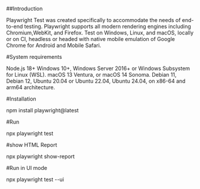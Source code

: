 ##Introduction

Playwright Test was created specifically to accommodate the needs of end-to-end testing. Playwright supports all 
modern rendering engines including Chromium,WebKit, and Firefox. Test on Windows, Linux, and macOS, locally or on 
CI, headless or headed with native mobile emulation of Google Chrome for Android and Mobile Safari.

#System requirements

Node.js 18+
Windows 10+, Windows Server 2016+ or Windows Subsystem for Linux (WSL).
macOS 13 Ventura, or macOS 14 Sonoma.
Debian 11, Debian 12, Ubuntu 20.04 or Ubuntu 22.04, Ubuntu 24.04, on x86-64 and arm64 architecture.

#Installation 

npm install playwright@latest

#Run 

npx playwright test

#show HTML Report

npx playwright show-report

#Run in UI mode

npx playwright test --ui


